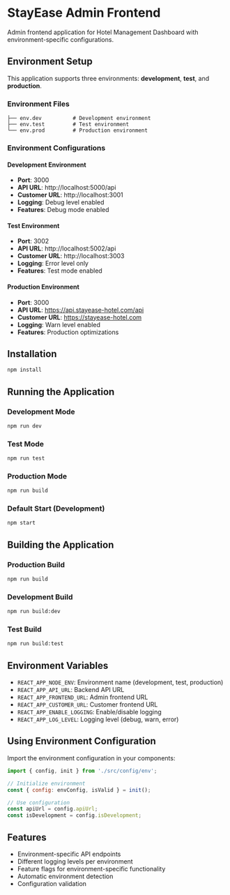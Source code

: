 # StayEase Admin Frontend

Admin frontend application for Hotel Management Dashboard with environment-specific configurations.

## Environment Setup

This application supports three environments: **development**, **test**, and **production**.

### Environment Files
```
├── env.dev          # Development environment
├── env.test         # Test environment
└── env.prod         # Production environment
```

### Environment Configurations

#### Development Environment
- **Port**: 3000
- **API URL**: http://localhost:5000/api
- **Customer URL**: http://localhost:3001
- **Logging**: Debug level enabled
- **Features**: Debug mode enabled

#### Test Environment
- **Port**: 3002
- **API URL**: http://localhost:5002/api
- **Customer URL**: http://localhost:3003
- **Logging**: Error level only
- **Features**: Test mode enabled

#### Production Environment
- **Port**: 3000
- **API URL**: https://api.stayease-hotel.com/api
- **Customer URL**: https://stayease-hotel.com
- **Logging**: Warn level enabled
- **Features**: Production optimizations

## Installation

```bash
npm install
```

## Running the Application

### Development Mode
```bash
npm run dev
```

### Test Mode
```bash
npm run test
```

### Production Mode
```bash
npm run build
```

### Default Start (Development)
```bash
npm start
```

## Building the Application

### Production Build
```bash
npm run build
```

### Development Build
```bash
npm run build:dev
```

### Test Build
```bash
npm run build:test
```

## Environment Variables

- `REACT_APP_NODE_ENV`: Environment name (development, test, production)
- `REACT_APP_API_URL`: Backend API URL
- `REACT_APP_FRONTEND_URL`: Admin frontend URL
- `REACT_APP_CUSTOMER_URL`: Customer frontend URL
- `REACT_APP_ENABLE_LOGGING`: Enable/disable logging
- `REACT_APP_LOG_LEVEL`: Logging level (debug, warn, error)

## Using Environment Configuration

Import the environment configuration in your components:

```javascript
import { config, init } from './src/config/env';

// Initialize environment
const { config: envConfig, isValid } = init();

// Use configuration
const apiUrl = config.apiUrl;
const isDevelopment = config.isDevelopment;
```

## Features

- Environment-specific API endpoints
- Different logging levels per environment
- Feature flags for environment-specific functionality
- Automatic environment detection
- Configuration validation

